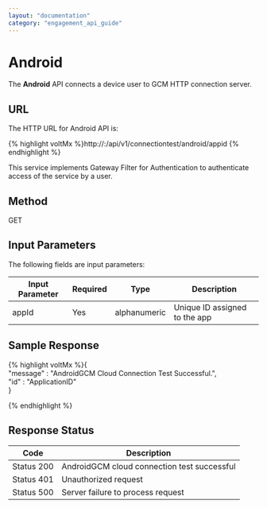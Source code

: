 ```yaml
---
layout: "documentation"
category: "engagement_api_guide"
---
```


# Android

The **Android** API connects a device user to GCM HTTP connection server.

## URL

The HTTP URL for Android API is:

{% highlight voltMx %}http://<host>:<port>/api/v1/connectiontest/android/appid
{% endhighlight %}

This service implements Gateway Filter for Authentication to authenticate access of the service by a user.

## Method

GET

## Input Parameters

The following fields are input parameters:

| Input Parameter | Required | Type         | Description                   |
| --------------- | -------- | ------------ | ----------------------------- |
| appId           | Yes      | alphanumeric | Unique ID assigned to the app |

## Sample Response

{% highlight voltMx %}{  
"message" : "AndroidGCM Cloud Connection Test Successful.",  
"id" : "ApplicationID"  
}

{% endhighlight %}

## Response Status

| Code       | Description                                 |
| ---------- | ------------------------------------------- |
| Status 200 | AndroidGCM cloud connection test successful |
| Status 401 | Unauthorized request                        |
| Status 500 | Server failure to process request           |

